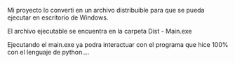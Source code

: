 Mi proyecto lo converti en un archivo distribuible para que se pueda ejecutar en escritorio de Windows. 

El archivo ejecutable se encuentra en la carpeta Dist - Main.exe 

Ejecutando el main.exe  ya podra interactuar con el programa que hice 100% con el lenguaje de python....
